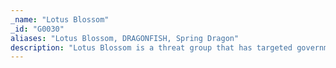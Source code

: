 ```yaml
---
_name: "Lotus Blossom"
_id: "G0030"
aliases: "Lotus Blossom, DRAGONFISH, Spring Dragon"
description: "Lotus Blossom is a threat group that has targeted government and military organizations in Southeast Asia. "
---
```

